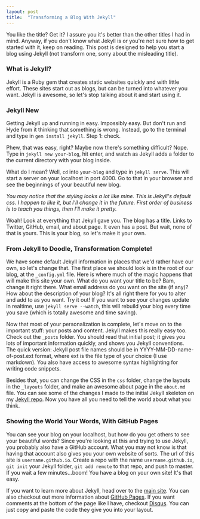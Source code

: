 ```yaml
---
layout: post
title:  "Transforming a Blog With Jekyll"
---
```


You like the title?  Get it?  I assure you it's better than the other titles I had in mind.  Anyway, if you don't know what Jekyll is or you're not sure how to get started with it, keep on reading.  This post is designed to help you start a blog using Jekyll (not transform one, sorry about the misleading title).

<h3>What is Jekyll?</h3>

Jekyll is a Ruby gem that creates static websites quickly and with little effort.  These sites start out as blogs, but can be turned into whatever you want.  Jekyll is awesome, so let's stop talking about it and start using it.

<h3>Jekyll New</h3>

Getting Jekyll up and running in easy.  Impossibly easy.  But don't run and Hyde from it thinking that something is wrong.  Instead, go to the terminal and type in `gem install jekyll`.  Step 1: check.

Phew, that was easy, right?  Maybe now there's something difficult?  Nope.  Type in `jekyll new your-blog`, hit enter, and watch as Jekyll adds a folder to the current directory with your blog inside.

What do I mean?  Well, `cd` into `your-blog` and type in `jekyll serve`.  This will start a server on your localhost in port 4000.  Go to that in your browser and see the beginnings of your beautiful new blog.

*You may notice that the styling looks a lot like mine.  This is Jekyll's default css.  I happen to like it, but I'll change it in the future.  First order of business is to teach you things, then I'll make it pretty.*

Woah!  Look at everything that Jekyll gave you.  The blog has a title.  Links to Twitter, GitHub, email, and about page.  It even has a post.  But wait, none of that is yours.  This is your blog, so let's make it your own.

<h3>From Jekyll to Doodle, Transformation Complete!</h3>

We have some default Jekyll information in places that we'd rather have our own, so let's change that.  The first place we should look is in the root of our blog, at the `_config.yml` file.  Here is where much of the magic happens that will make this site your own.  What do you want your title to be?  Bam, change it right there.  What email address do you want on the site (if any)?  How about the description of your blog?  It's all right there for you to alter and add to as you want.  Try it out!  If you want to see your changes update in realtime, use `jekyll serve --watch`, this will rebuild your blog every time you save (which is totally awesome and time saving).

Now that most of your personalization is complete, let's move on to the important stuff: your posts and content.  Jekyll makes this really easy too.  Check out the `_posts` folder.  You should read that initial post; it gives you lots of important information quickly, and shows you Jekyll conventions.  The quick version: Jekyll post file names should be in YYYY-MM-DD-name-of-post.ext format, where ext is the file type of your choice (I use markdown).  You also have access to awesome syntax highlighting for writing code snippets.

Besides that, you can change the CSS in the `css` folder, change the layouts in the `_layouts` folder, and make an awesome about page in the `about.md` file.  You can see some of the changes I made to the initial Jekyll skeleton on my [Jekyll repo][jekyll-repo]. Now you have all you need to tell the world about what you think.

<h3>Showing the World Your Words, With GitHub Pages</h3>

You can see your blog on your localhost, but how do you get others to see your beautiful words?  Since you're looking at this and trying to use Jekyll, you probably also have a GitHub account.  What you may not know is that having that account also gives you your own website of sorts.  The url of this site is `username.github.io`.  Create a repo with the name `username.github.io`, `git init` your Jekyll folder, `git add remote` to that repo, and push to master.  If you wait a few minutes...boom!  You have a blog on your own site!  It's that easy.

If you want to learn more about Jekyll, head over to the [main site][jekyll].  You can also checkout out more information about [GitHub Pages][github-pages].  If you want comments at the bottom of the page like I have, checkout [Disqus][disqus].  You can just copy and paste the code they give you into your layout.

[jekyll-repo]: https://github.com/Flamdoodle/Flamdoodle.github.io
[jekyll]: http://jekyllrb.com/
[github-pages]: https://pages.github.com/
[disqus]: https://disqus.com/websites/